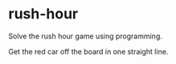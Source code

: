 # rush-hour
Solve the rush hour game using programming.

Get the red car off the board in one straight line.
